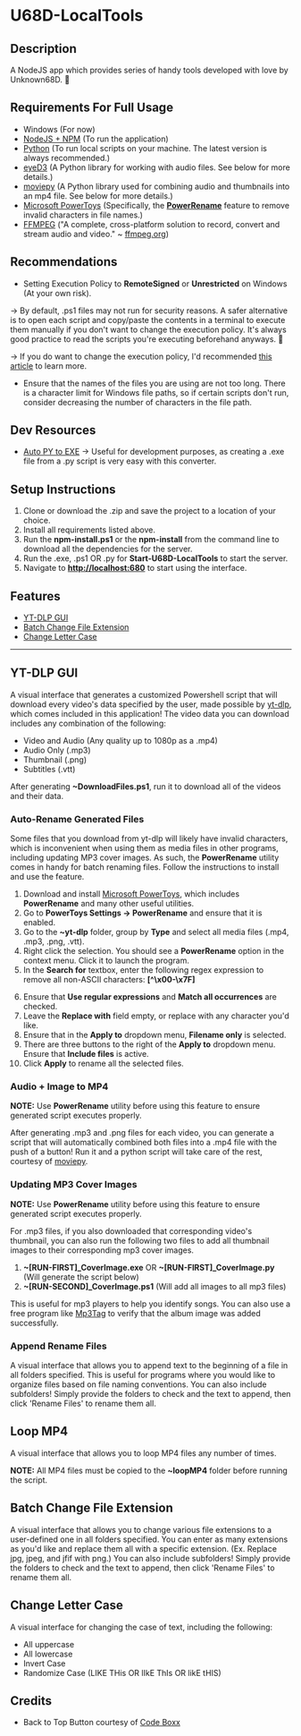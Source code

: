 # U68D-LocalTools

## Description

A NodeJS app which provides series of handy tools developed with love by Unknown68D. 💙

## Requirements For Full Usage

- Windows (For now)
- [NodeJS + NPM](https://nodejs.org/en/) (To run the application)
- [Python](https://www.python.org) (To run local scripts on your machine. The latest version is always recommended.)
- [eyeD3](https://eyed3.readthedocs.io/en/latest/installation.html) (A Python library for working with audio files. See below for more details.)
- [moviepy](https://pypi.org/project/moviepy/) (A Python library used for combining audio and thumbnails into an mp4 file. See below for more details.)
- [Microsoft PowerToys](https://github.com/microsoft/PowerToys/releases/tag/v0.64.1) (Specifically, the **[PowerRename](#Auto-Rename-Generated-Files)** feature to remove invalid characters in file names.)
- [FFMPEG](https://www.ffmpeg.org) ("A complete, cross-platform solution to record, convert and stream audio and video." ~ [ffmpeg.org](https://www.ffmpeg.org))

## Recommendations

- Setting Execution Policy to **RemoteSigned** or **Unrestricted** on Windows (At your own risk).

-> By default, .ps1 files may not run for security reasons. A safer alternative is to open each script and copy/paste the contents in a terminal to execute them manually if you don't want to change the execution policy. It's always good practice to read the scripts you're executing beforehand anyways. 🙂

-> If you do want to change the execution policy, I'd recommended [this article](https://techdirectarchive.com/2020/02/04/how-to-set-execution-policy/) to learn more.

- Ensure that the names of the files you are using are not too long. There is a character limit for Windows file paths, so if certain scripts don't run, consider decreasing the number of characters in the file path.

## Dev Resources

- [Auto PY to EXE](https://pypi.org/project/auto-py-to-exe/)
-> Useful for development purposes, as creating a .exe file from a .py script is very easy with this converter.

## Setup Instructions

1. Clone or download the .zip and save the project to a location of your choice. 
2. Install all requirements listed above.
3. Run the **npm-install.ps1** or the **npm-install** from the command line to download all the dependencies for the server.
4. Run the .exe, .ps1 OR .py for **Start-U68D-LocalTools** to start the server.
5. Navigate to **[http://localhost:680](http://localhost:680)** to start using the interface.

## Features

- [YT-DLP GUI](#YT-DLP-GUI)
- [Batch Change File Extension](#Batch-Change-File-Extension)
- [Change Letter Case](#Change-Letter-Case)

---

## YT-DLP GUI

A visual interface that generates a customized Powershell script that will download every video's data specified by the user, made possible by [yt-dlp](https://github.com/yt-dlp/yt-dlp), which comes included in this application! The video data you can download includes any combination of the following:

- Video and Audio (Any quality up to 1080p as a .mp4)
- Audio Only (.mp3)
- Thumbnail (.png)
- Subtitles (.vtt)

After generating **~DownloadFiles.ps1**, run it to download all of the videos and their data.

### Auto-Rename Generated Files

Some files that you download from yt-dlp will likely have invalid characters, which is inconvenient when using them as media files in other programs, including updating MP3 cover images. As such, the **PowerRename** utility comes in handy for batch renaming files. Follow the instructions to install and use the feature.

1. Download and install [Microsoft PowerToys](https://learn.microsoft.com/en-us/windows/powertoys/install), which includes **PowerRename** and many other useful utilities.
2. Go to **PowerToys Settings -> PowerRename** and ensure that it is enabled.
3. Go to the **~yt-dlp** folder, group by **Type** and select all media files (.mp4, .mp3, .png, .vtt).
4. Right click the selection. You should see a **PowerRename** option in the context menu. Click it to launch the program.
5. In the **Search for** textbox, enter the following regex expression to remove all non-ASCII characters: **\[^\x00-\x7F\]**
<!--
If you're viewing this file in an editor, copy these regular expressions instead to save time removing those pesky square-bracket protecting backslashes. :)
[^\x00-\x7F]
-->
6. Ensure that **Use regular expressions** and **Match all occurrences** are checked.
7. Leave the **Replace with** field empty, or replace with any character you'd like.
8. Ensure that in the **Apply to** dropdown menu, **Filename only** is selected.
9. There are three buttons to the right of the **Apply to** dropdown menu. Ensure that **Include files** is active.
10. Click **Apply** to rename all the selected files.

### Audio + Image to MP4

**NOTE:** Use **PowerRename** utility before using this feature to ensure generated script executes properly.

After generating .mp3 and .png files for each video, you can generate a script that will automatically combined both files into a .mp4 file with the push of a button! Run it and a python script will take care of the rest, courtesy of [moviepy](https://pypi.org/project/moviepy/).

### Updating MP3 Cover Images

**NOTE:** Use **PowerRename** utility before using this feature to ensure generated script executes properly.

For .mp3 files, if you also downloaded that corresponding video's thumbnail, you can also run the following two files to add all thumbnail images to their corresponding mp3 cover images. 

1. **~\[RUN-FIRST\]_CoverImage.exe** OR **~\[RUN-FIRST\]_CoverImage.py** (Will generate the script below)
2. **~\[RUN-SECOND\]_CoverImage.ps1** (Will add all images to all mp3 files)

This is useful for mp3 players to help you identify songs. You can also use a free program like [Mp3Tag](https://www.mp3tag.de/en/index.html) to verify that the album image was added successfully.

### Append Rename Files

A visual interface that allows you to append text to the beginning of a file in all folders specified. This is useful for programs where you would like to organize files based on file naming conventions. You can also include subfolders! Simply provide the folders to check and the text to append, then click 'Rename Files' to rename them all.

## Loop MP4

A visual interface that allows you to loop MP4 files any number of times.

**NOTE:** All MP4 files must be copied to the **~loopMP4** folder before running the script.

## Batch Change File Extension

A visual interface that allows you to change various file extensions to a user-defined one in all folders specified. You can enter as many extensions as you'd like and replace them all with a specific extension. (Ex. Replace jpg, jpeg, and jfif with png.) You can also include subfolders! Simply provide the folders to check and the text to append, then click 'Rename Files' to rename them all.

## Change Letter Case

A visual interface for changing the case of text, including the following:

- All uppercase
- All lowercase
- Invert Case
- Randomize Case (LIKE THis OR lIkE ThIs OR likE tHIS)

## Credits

- Back to Top Button courtesy of [Code Boxx](https://code-boxx.com/html-scroll-to-top-button/)